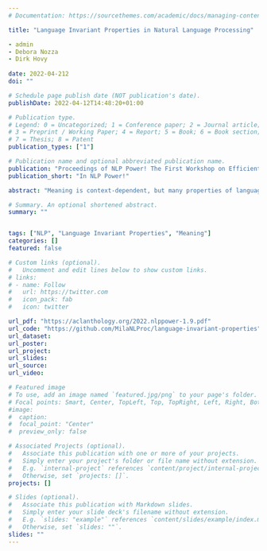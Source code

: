 ```yaml
---
# Documentation: https://sourcethemes.com/academic/docs/managing-content/

title: "Language Invariant Properties in Natural Language Processing"

- admin 
- Debora Nozza
- Dirk Hovy
 
date: 2022-04-212
doi: ""

# Schedule page publish date (NOT publication's date).
publishDate: 2022-04-12T14:48:20+01:00

# Publication type.
# Legend: 0 = Uncategorized; 1 = Conference paper; 2 = Journal article;
# 3 = Preprint / Working Paper; 4 = Report; 5 = Book; 6 = Book section;
# 7 = Thesis; 8 = Patent
publication_types: ["1"]

# Publication name and optional abbreviated publication name.
publication: "Proceedings of NLP Power! The First Workshop on Efficient Benchmarking in NLP"
publication_short: "In NLP Power!"

abstract: "Meaning is context-dependent, but many properties of language (should) remain the same even if we transform the context. For example, sentiment, entailment, or speaker properties should be the same in a translation and original of a text. We introduce language invariant properties: i.e., properties that should not change when we transform text, and how they can be used to quantitatively evaluate the robustness of transformation algorithms. We use translation and paraphrasing as transformation examples, but our findings apply more broadly to any transformation. Our results indicate that many NLP transformations change properties like author characteristics, i.e., make them sound more male. We believe that studying these properties will allow NLP to address both social factors and pragmatic aspects of language. We also release an application suite that can be used to evaluate the invariance of transformation applications."

# Summary. An optional shortened abstract.
summary: ""


tags: ["NLP", "Language Invariant Properties", "Meaning"]
categories: []
featured: false

# Custom links (optional).
#   Uncomment and edit lines below to show custom links.
# links:
# - name: Follow
#   url: https://twitter.com
#   icon_pack: fab
#   icon: twitter

url_pdf: "https://aclanthology.org/2022.nlppower-1.9.pdf"
url_code: "https://github.com/MilaNLProc/language-invariant-properties"
url_dataset:
url_poster:
url_project:
url_slides:
url_source:
url_video:

# Featured image
# To use, add an image named `featured.jpg/png` to your page's folder.
# Focal points: Smart, Center, TopLeft, Top, TopRight, Left, Right, BottomLeft, Bottom, BottomRight.
#image:
#  caption:
#  focal_point: "Center"
#  preview_only: false

# Associated Projects (optional).
#   Associate this publication with one or more of your projects.
#   Simply enter your project's folder or file name without extension.
#   E.g. `internal-project` references `content/project/internal-project/index.md`.
#   Otherwise, set `projects: []`.
projects: []

# Slides (optional).
#   Associate this publication with Markdown slides.
#   Simply enter your slide deck's filename without extension.
#   E.g. `slides: "example"` references `content/slides/example/index.md`.
#   Otherwise, set `slides: ""`.
slides: ""
---
```

